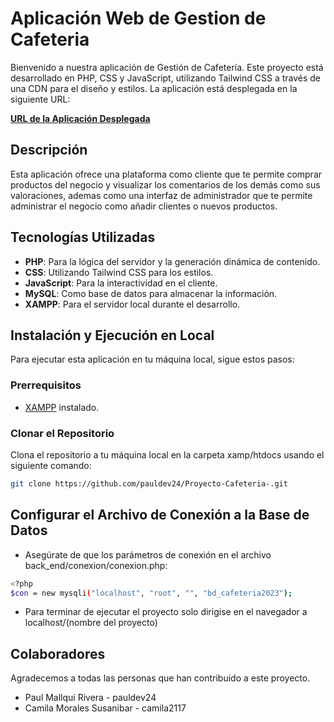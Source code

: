 # Aplicación Web de Gestion de Cafeteria

Bienvenido a nuestra aplicación de Gestión de Cafetería. Este proyecto está desarrollado en PHP, CSS y JavaScript, utilizando Tailwind CSS a través de una CDN para el diseño y estilos. La aplicación está desplegada en la siguiente URL:

[**URL de la Aplicación Desplegada**](https://cafeteria-pyc.000webhostapp.com/)

## Descripción

Esta aplicación ofrece una plataforma como cliente que te permite comprar productos del negocio y visualizar los comentarios de los demás como sus valoraciones, ademas como una interfaz de administrador que te permite administrar el negocio como añadir clientes o nuevos productos.

## Tecnologías Utilizadas

- **PHP**: Para la lógica del servidor y la generación dinámica de contenido.
- **CSS**: Utilizando Tailwind CSS para los estilos.
- **JavaScript**: Para la interactividad en el cliente.
- **MySQL**: Como base de datos para almacenar la información.
- **XAMPP**: Para el servidor local durante el desarrollo.

## Instalación y Ejecución en Local

Para ejecutar esta aplicación en tu máquina local, sigue estos pasos:

### Prerrequisitos

- [XAMPP](https://www.apachefriends.org/index.html) instalado.

### Clonar el Repositorio

Clona el repositorio a tu máquina local en la carpeta xamp/htdocs usando el siguiente comando:

```bash
git clone https://github.com/pauldev24/Proyecto-Cafeteria-.git

```
## Configurar el Archivo de Conexión a la Base de Datos
- Asegúrate de que los parámetros de conexión en el archivo back_end/conexion/conexion.php:

```bash
<?php
$con = new mysqli("localhost", "root", "", "bd_cafeteria2023");
```
- Para terminar de ejecutar el proyecto solo dirigise en el navegador a localhost/(nombre del proyecto)

## Colaboradores
Agradecemos a todas las personas que han contribuido a este proyecto.

- Paul Mallqui Rivera - pauldev24
- Camila Morales Susanibar - camila2117
